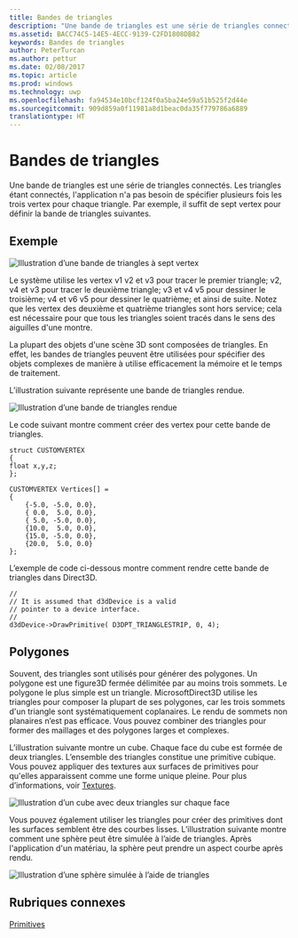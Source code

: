 ```yaml
---
title: Bandes de triangles
description: "Une bande de triangles est une série de triangles connectés. Les triangles étant connectés, l&quot;application n&quot;a pas besoin de spécifier plusieurs fois les trois vertex pour chaque triangle."
ms.assetid: BACC74C5-14E5-4ECC-9139-C2FD1808DB82
keywords: Bandes de triangles
author: PeterTurcan
ms.author: pettur
ms.date: 02/08/2017
ms.topic: article
ms.prod: windows
ms.technology: uwp
ms.openlocfilehash: fa94534e10bcf124f0a5ba24e59a51b525f2d44e
ms.sourcegitcommit: 909d859a0f11981a8d1beac0da35f779786a6889
translationtype: HT
---
```

# <a name="triangle-strips"></a>Bandes de triangles


Une bande de triangles est une série de triangles connectés. Les triangles étant connectés, l'application n'a pas besoin de spécifier plusieurs fois les trois vertex pour chaque triangle. Par exemple, il suffit de sept vertex pour définir la bande de triangles suivantes.

## <a name="span-idexamplespanspan-idexamplespanspan-idexamplespanexample"></a><span id="Example"></span><span id="example"></span><span id="EXAMPLE"></span>Exemple


![Illustration d’une bande de triangles à sept vertex](images/tristrip.png)

Le système utilise les vertex v1 v2 et v3 pour tracer le premier triangle; v2, v4 et v3 pour tracer le deuxième triangle; v3 et v4 v5 pour dessiner le troisième; v4 et v6 v5 pour dessiner le quatrième; et ainsi de suite. Notez que les vertex des deuxième et quatrième triangles sont hors service; cela est nécessaire pour que tous les triangles soient tracés dans le sens des aiguilles d'une montre.

La plupart des objets d'une scène 3D sont composées de triangles. En effet, les bandes de triangles peuvent être utilisées pour spécifier des objets complexes de manière à utilise efficacement la mémoire et le temps de traitement.

L’illustration suivante représente une bande de triangles rendue.

![Illustration d’une bande de triangles rendue](images/tstrip2.png)

Le code suivant montre comment créer des vertex pour cette bande de triangles.

```
struct CUSTOMVERTEX
{
float x,y,z;
};

CUSTOMVERTEX Vertices[] = 
{
    {-5.0, -5.0, 0.0},
    { 0.0,  5.0, 0.0},
    { 5.0, -5.0, 0.0},
    {10.0,  5.0, 0.0},
    {15.0, -5.0, 0.0},
    {20.0,  5.0, 0.0}
};
```

L’exemple de code ci-dessous montre comment rendre cette bande de triangles dans Direct3D.

```
//
// It is assumed that d3dDevice is a valid
// pointer to a device interface.
//
d3dDevice->DrawPrimitive( D3DPT_TRIANGLESTRIP, 0, 4);
```

## <a name="span-idpolygonsspanspan-idpolygonsspanspan-idpolygonsspanpolygons"></a><span id="Polygons"></span><span id="polygons"></span><span id="POLYGONS"></span>Polygones


Souvent, des triangles sont utilisés pour générer des polygones. Un polygone est une figure3D fermée délimitée par au moins trois sommets. Le polygone le plus simple est un triangle. MicrosoftDirect3D utilise les triangles pour composer la plupart de ses polygones, car les trois sommets d'un triangle sont systématiquement coplanaires. Le rendu de sommets non planaires n’est pas efficace. Vous pouvez combiner des triangles pour former des maillages et des polygones larges et complexes.

L’illustration suivante montre un cube. Chaque face du cube est formée de deux triangles. L’ensemble des triangles constitue une primitive cubique. Vous pouvez appliquer des textures aux surfaces de primitives pour qu'elles apparaissent comme une forme unique pleine. Pour plus d’informations, voir [Textures](textures.md).

![Illustration d’un cube avec deux triangles sur chaque face](images/cube3d.png)

Vous pouvez également utiliser les triangles pour créer des primitives dont les surfaces semblent être des courbes lisses. L’illustration suivante montre comment une sphère peut être simulée à l’aide de triangles. Après l'application d'un matériau, la sphère peut prendre un aspect courbe après rendu.

![Illustration d’une sphère simulée à l’aide de triangles](images/sphere3d.png)

## <a name="span-idrelated-topicsspanrelated-topics"></a><span id="related-topics"></span>Rubriques connexes


[Primitives](primitives.md)

 

 




